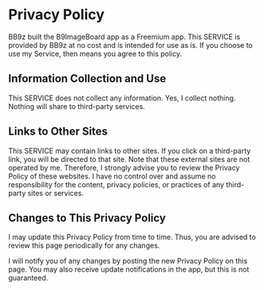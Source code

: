 # Privacy Policy

BB9z built the B9ImageBoard app as a Freemium app. This SERVICE is provided by BB9z at no cost and is intended for use as is. If you choose to use my Service, then means you agree to this policy.

## Information Collection and Use

This SERVICE does not collect any information. Yes, I collect nothing. Nothing will share to third-party services.

## Links to Other Sites

This SERVICE may contain links to other sites. If you click on a third-party link, you will be directed to that site. Note that these external sites are not operated by me. Therefore, I strongly advise you to review the Privacy Policy of these websites. I have no control over and assume no responsibility for the content, privacy policies, or practices of any third-party sites or services.

## Changes to This Privacy Policy

I may update this Privacy Policy from time to time. Thus, you are advised to review this page periodically for any changes.

I will notify you of any changes by posting the new Privacy Policy on this page. You may also receive update notifications in the app, but this is not guaranteed.
